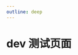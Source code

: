 ```yaml
---
outline: deep
---
```


<script setup>
import TestComponent from '../../components/Test.vue'
</script>

# dev 测试页面

<TestComponent />